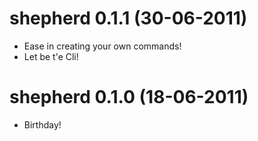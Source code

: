# shepherd 0.1.1 (30-06-2011)

+ Ease in creating your own commands!
+ Let be t'e Cli!

# shepherd 0.1.0 (18-06-2011)

+ Birthday!
